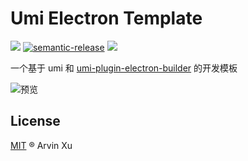 # Umi Electron Template

![][version-url] [![semantic-release](https://img.shields.io/badge/%20%20%F0%9F%93%A6%F0%9F%9A%80-semantic--release-e10079.svg)](https://github.com/semantic-release/semantic-release) ![][license-url]

[version-url]: https://img.shields.io/github/v/release/arvinxx/umi-electron-template
[license-url]: https://img.shields.io/github/license/arvinxx/umi-electron-template

一个基于 umi 和 [umi-plugin-electron-builder](https://github.com/BySlin/umi-plugin-electron-builder) 的开发模板

![预览](https://gw.alipayobjects.com/zos/antfincdn/k7TRgZNHSJ/1bbf755c-a3bf-45bd-a3f8-64745a93f8b2.png)

## License

[MIT](./LICENSE) ® Arvin Xu

